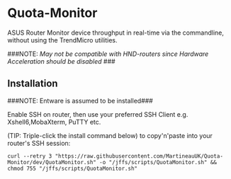 # Quota-Monitor
ASUS Router Monitor device throughput in real-time via the commandline, without using the TrendMicro utilities.

###NOTE: _May not be compatible with HND-routers since Hardware Acceleration should be disabled_ ###

## Installation ##

###NOTE: Entware is assumed to be installed###

Enable SSH on router, then use your preferred SSH Client e.g. Xshell6,MobaXterm, PuTTY etc.

(TIP: Triple-click the install command below) to copy'n'paste into your router's SSH session:
	
	curl --retry 3 "https://raw.githubusercontent.com/MartineauUK/Quota-Monitor/dev/QuotaMonitor.sh" -o "/jffs/scripts/QuotaMonitor.sh" && chmod 755 "/jffs/scripts/QuotaMonitor.sh"
